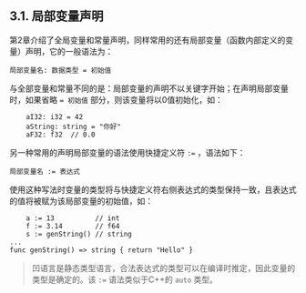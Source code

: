 ## 3.1. 局部变量声明

第2章介绍了全局变量和常量声明，同样常用的还有局部变量（函数内部定义的变量）声明，它的一般语法为：

```wa
局部变量名: 数据类型 = 初始值
```

与全部变量和常量不同的是：局部变量的声明不以关键字开始；在声明局部变量时，如果省略 `= 初始值` 部分，则该变量将以0值初始化，如：

```wa
    aI32: i32 = 42
    aString: string = "你好"
    aF32: f32  // 0.0
```

另一种常用的声明局部变量的语法使用快捷定义符 `:=` ，语法如下：

```wa
局部变量名 := 表达式
```

使用这种写法时变量的类型将与快捷定义符右侧表达式的类型保持一致，且表达式的值将被赋为该局部变量的初始值，如：

```wa
    a := 13          // int
    f := 3.14        // f64
    s := genString() // string
...
func genString() => string { return "Hello" }
```

> 凹语言是静态类型语言，合法表达式的类型可以在编译时推定，因此变量的类型是确定的。该 `:=` 语法类似于C++的 `auto` 类型。